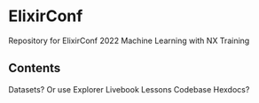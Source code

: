 # ElixirConf

Repository for ElixirConf 2022 Machine Learning with NX Training

## Contents

Datasets? Or use Explorer
Livebook Lessons
Codebase
Hexdocs?
